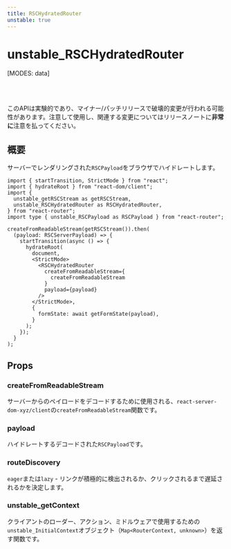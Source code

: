 ```yaml
---
title: RSCHydratedRouter
unstable: true
---
```


# unstable_RSCHydratedRouter

[MODES: data]

<br />
<br />

<docs-warning>このAPIは実験的であり、マイナー/パッチリリースで破壊的変更が行われる可能性があります。注意して使用し、関連する変更についてはリリースノートに**非常に**注意を払ってください。</docs-warning>

## 概要

サーバーでレンダリングされた`RSCPayload`をブラウザでハイドレートします。

```tsx filename=entry.browser.tsx
import { startTransition, StrictMode } from "react";
import { hydrateRoot } from "react-dom/client";
import {
  unstable_getRSCStream as getRSCStream,
  unstable_RSCHydratedRouter as RSCHydratedRouter,
} from "react-router";
import type { unstable_RSCPayload as RSCPayload } from "react-router";

createFromReadableStream(getRSCStream()).then(
  (payload: RSCServerPayload) => {
    startTransition(async () => {
      hydrateRoot(
        document,
        <StrictMode>
          <RSCHydratedRouter
            createFromReadableStream={
              createFromReadableStream
            }
            payload={payload}
          />
        </StrictMode>,
        {
          formState: await getFormState(payload),
        }
      );
    });
  }
);
```

## Props

### createFromReadableStream

サーバーからのペイロードをデコードするために使用される、`react-server-dom-xyz/client`の`createFromReadableStream`関数です。

### payload

ハイドレートするデコードされた`RSCPayload`です。

### routeDiscovery

`eager`または`lazy` - リンクが積極的に検出されるか、クリックされるまで遅延されるかを決定します。

### unstable_getContext

クライアントのローダー、アクション、ミドルウェアで使用するための`unstable_InitialContext`オブジェクト（`Map<RouterContext, unknown>`）を返す関数です。
